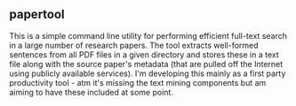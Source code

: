 ## papertool

This is a simple command line utility for performing efficient full-text
search in a large number of research papers. The tool extracts well-formed
sentences from all PDF files in a given directory and stores these in a text
file along with the source paper's metadata (that are pulled off the Internet
using publicly available services). I'm developing this mainly as a first
party productivity tool - atm it's missing the text mining components but am
aiming to have these included at some point.
